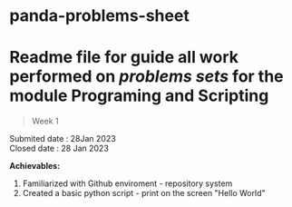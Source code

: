 # panda-problems-sheet
# Readme file for  guide all  work performed on *problems sets* for the module **Programing and Scripting**

> Week 1

Submited date : 28Jan 2023 \
Closed date : 28 Jan 2023

**Achievables:**
1. Familiarized with Github enviroment - repository system
2. Created a basic python script - print on the screen "Hello World"



